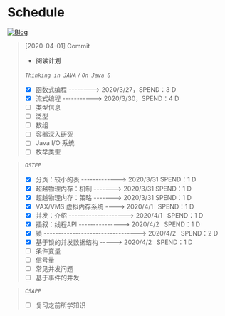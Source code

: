 # Schedule
[![Blog](https://img.shields.io/badge/Blog-Hello%3F-brightgreen)](https://blog.buckbit.top/s/assignment)
<!--
<p align='center'>
  <a herf="https://blog.buckbit.top/s/assignment" alt="Blog">
    <img src="https://img.shields.io/badge/Blog-Hello%3F-brightgreen" alt="Blog"/>
  </a>
</p>
-->


> [2020-04-01] Commit
>
> - **阅读计划**
> 
> *`Thinking in JAVA` / `On Java 8`*
>- [x] 函数式编程 --------> 2020/3/27，SPEND：3 D
>- [x] 流式编程 -----------> 2020/3/30，SPEND：4 D
>- [ ] 类型信息
>- [ ] 泛型
>- [ ] 数组
>- [ ] 容器深入研究
>- [ ] Java I/O 系统
>- [ ] 枚举类型

> *`OSTEP`*
>- [x] 分页：较小的表 -------------> 2020/3/31 SPEND：1 D
>- [x] 超越物理内存：机制 -------> 2020/3/31 SPEND：1 D
>- [x] 超越物理内存：策略 -------> 2020/3/31 SPEND：1 D
>- [x] VAX/VMS 虚拟内存系统 ----> 2020/4/1&ensp; SPEND：1 D
>- [x] 并发：介绍 --------------------> 2020/4/1&ensp; SPEND：1 D
>- [x] 插叙：线程API ---------------> 2020/4/2 &ensp;SPEND：1 D
>- [x] 锁 ---------------------------------> 2020/4/2&ensp; SPEND：2 D
>- [x] 基于锁的并发数据结构 -----> 2020/4/2&ensp; SPEND：1 D
>- [ ] 条件变量
>- [ ] 信号量
>- [ ] 常见并发问题
>- [ ] 基于事件的并发

>  *`CSAPP`*
>
>  - [ ] 复习之前所学知识
